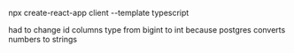 npx create-react-app client --template typescript

had to change id columns type from bigint to int because postgres converts numbers to strings